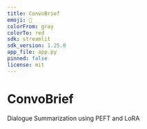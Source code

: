 ```yaml
---
title: ConvoBrief
emoji: 📝
colorFrom: gray
colorTo: red
sdk: streamlit
sdk_version: 1.25.0
app_file: app.py
pinned: false
license: mit
---
```

# ConvoBrief
Dialogue Summarization using PEFT and LoRA
